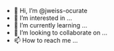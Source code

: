 - 👋 Hi, I’m @jweiss-ocurate
- 👀 I’m interested in ...
- 🌱 I’m currently learning ...
- 💞️ I’m looking to collaborate on ...
- 📫 How to reach me ...

<!---
jweiss-ocurate/jweiss-ocurate is a ✨ special ✨ repository because its `README.md` (this file) appears on your GitHub profile.
You can click the Preview link to take a look at your changes.
--->
